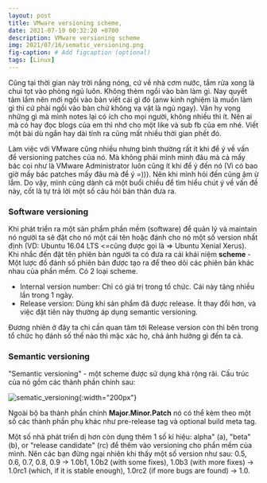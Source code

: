 ```yaml
---
layout: post
title: VMware versioning scheme,
date: 2021-07-19 00:32:20 +0700
description: VMware versioning scheme
img: 2021/07/16/sematic_versioning.png
fig-caption: # Add figcaption (optional)
tags: [Linux]
---
```


Cũng tại thời gian này trời nắng nóng, cứ về nhà cơm nước, tắm rửa xong là chui tọt vào phòng ngủ luôn. Không thèm ngồi vào bàn làm gì. Nay quyết tâm lắm nên mới ngồi vào bàn viết cái gì đó (anw kinh nghiệm là muốn làm gì thì cứ phải ngồi vào bàn chứ không vạ vật là ngủ ngay). Vãn hy vọng những gì mà mình notes lại có ích cho mọi người, không nhiều thì ít. Nên ai mà có hay đọc blogs của em thì nhớ cho một like và sub fb của em nhé. Viết một bài dù ngắn hay dài tính ra cũng mất nhiều thời gian phết đó.

Làm việc với VMware cũng nhiều nhưng bình thường rất ít khi để ý về vấn đề versioning patches của nó. Mà không phải mình mình đâu mà cả mấy bác coi như là VMware Administrator luôn cũng ít khi để ý đến nó (Vì có bao giờ mấy bác patches mấy đâu mà để ý =))). Nên khi mình hỏi đến cũng ậm ừ lắm. Do vậy, mình cũng dành cả một buổi chiều để tìm hiểu chút ý về vấn đề này, cốt là tự trả lời một số câu hỏi bản thân đưa ra.

### Software versioning

Khi phát triển ra một sản phẩm phần mềm (software) để quản lý và maintain nó người ta sẽ đặt cho nó một cái tên hoặc đánh cho nó một số version nhất định (VD: Ubuntu 16.04 LTS <=cũng được gọi là => Ubuntu Xenial Xerus). Khi nhắc đến đặt tên phiên bản người ta có đưa ra cái khái niệm **scheme**  - Một lược đồ đánh số phiên bản được tạo ra để theo dõi các phiên bản khác nhau của phần mềm. Có 2 loại scheme.

* Internal version number: Chỉ có giá trị trong tổ chức. Cái này tăng nhiều lần trong 1 ngày. 
* Release version: Dùng khi sản phẩm đã được release. Ít thay đổi hơn, và việc đặt tiên này thường áp dụng semantic versioning.

Đương nhiên ở đây ta chỉ cần quan tâm tới Release version còn thì bên trong tổ chức họ đánh số thế nào thì mặc xác họ, chả ảnh hưởng gì đến ta cả.

### Semantic versioning 

"Semantic versioning" - một scheme được sử dụng khá rộng rãi. Cấu trúc của nó gồm các thành phần chính sau:

![sematic_versioning]( {{site.url}}/assets/img/2021/07/16/sematic_versioning.png){:width="200px"}

Ngoài bộ ba thành phần chính **Major.Minor.Patch** nó có thể kèm theo một số các thành phần phụ khác như pre-release tag và optional build meta tag.

Một số nhà phát triển dị hơn còn dụng thêm 1 số kí hiệu: alpha" (a), "beta" (b), or "release candidate" (rc) để thêm vào versioning cho phần mềm của mình. Nên các bạn đừng ngại nhiên khi thấy một số version như sau: 0.5, 0.6, 0.7, 0.8, 0.9 → 1.0b1, 1.0b2 (with some fixes), 1.0b3 (with more fixes) → 1.0rc1 (which, if it is stable enough), 1.0rc2 (if more bugs are found) → 1.0.





